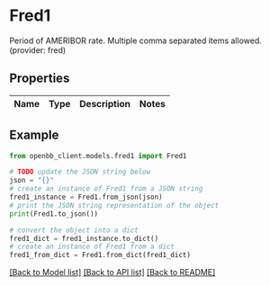 # Fred1

Period of AMERIBOR rate. Multiple comma separated items allowed. (provider: fred)

## Properties

Name | Type | Description | Notes
------------ | ------------- | ------------- | -------------

## Example

```python
from openbb_client.models.fred1 import Fred1

# TODO update the JSON string below
json = "{}"
# create an instance of Fred1 from a JSON string
fred1_instance = Fred1.from_json(json)
# print the JSON string representation of the object
print(Fred1.to_json())

# convert the object into a dict
fred1_dict = fred1_instance.to_dict()
# create an instance of Fred1 from a dict
fred1_from_dict = Fred1.from_dict(fred1_dict)
```
[[Back to Model list]](../README.md#documentation-for-models) [[Back to API list]](../README.md#documentation-for-api-endpoints) [[Back to README]](../README.md)


